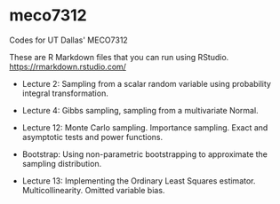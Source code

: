 # meco7312
Codes for UT Dallas' MECO7312

These are R Markdown files that you can run using RStudio. https://rmarkdown.rstudio.com/

* Lecture 2: Sampling from a scalar random variable using probability integral transformation.

* Lecture 4: Gibbs sampling, sampling from a multivariate Normal.

* Lecture 12: Monte Carlo sampling. Importance sampling. Exact and asymptotic tests and power functions.

* Bootstrap: Using non-parametric bootstrapping to approximate the sampling distribution.

* Lecture 13: Implementing the Ordinary Least Squares estimator. Multicollinearity. Omitted variable bias.
